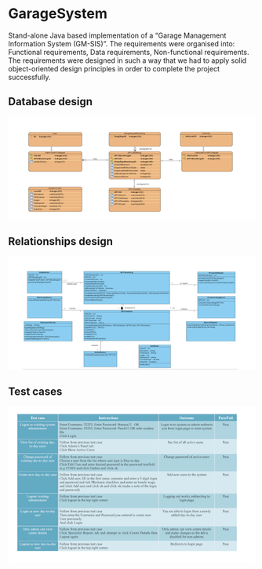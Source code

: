 # GarageSystem
Stand-alone Java based implementation of a “Garage Management Information System (GM-SIS)”.
The requirements were organised into: Functional requirements, Data requirements, Non-functional requirements.
The requirements were designed in such a way that we had to apply solid object-oriented design principles in order to complete the project successfully.
## Database design
![alt text](screenshots/database.png)
## Relationships design
![alt text](screenshots/classRelationship.png)
## Test cases
![alt text](screenshots/testCases.png)
